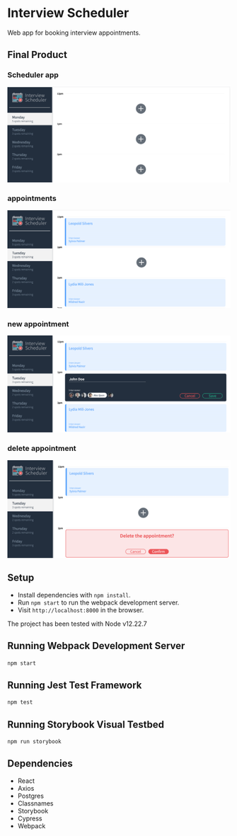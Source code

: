 # Interview Scheduler
Web app for booking interview appointments.

## Final Product

### Scheduler app
![Screenshot 1](docs/scheduler%20app.png)

### appointments
![Screenshot 2](docs/appointments.png)

### new appointment
![Screenshot 3](docs/new%20appointment.png)

### delete appointment
![Screenshot 4](docs/delete%20appointment.png)


## Setup

- Install dependencies with `npm install`.
- Run `npm start` to run the webpack development server.
- Visit `http://localhost:8000` in the browser.

The project has been tested with Node v12.22.7

## Running Webpack Development Server

```sh
npm start
```

## Running Jest Test Framework

```sh
npm test
```

## Running Storybook Visual Testbed

```sh
npm run storybook
```

## Dependencies
- React
- Axios
- Postgres
- Classnames
- Storybook
- Cypress
- Webpack
